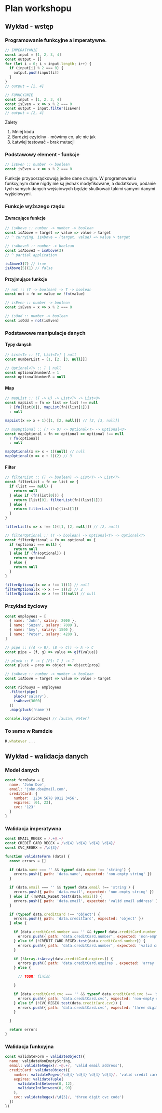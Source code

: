 Plan workshopu
==============

Wykład - wstęp
--------------

### Programowanie funkcyjne a imperatywne.

```javascript
// IMPERATYWNIE
const input = [1, 2, 3, 4]
const output = []
for (let i = 0; i < input.length; i++) {
  if (input[i] % 2 === 0) {
    output.push(input[i])
  }
}
// output = [2, 4]
```

```javascript
// FUNKCYJNIE
const input = [1, 2, 3, 4]
const isEven = x => x % 2 === 0
const output = input.filter(isEven)
// output = [2, 4]
```

Zalety
1. Mniej kodu
2. Bardziej czytelny - mówimy co, ale nie jak
3. Łatwiej testować - brak mutacji

### Podstawowy element - funkcje

```javascript
// isEven :: number -> boolean
const isEven = x => x % 2 === 0
```

Funkcje przyporządkowują jedne dane drugim. W programowaniu
funkcyjnym dane nigdy nie są jednak modyfikowane, a dodatkowo,
podanie tych samych danych wejściowych będzie skutkować takimi
samymi danymi wyjściowymi.

### Funkcje wyższego rzędu

#### Zwracające funkcje

```javascript
// isAbove :: number -> number -> boolean
const isAbove = target => value => value > target
// ^ currying, isAbove = (target, value) => value > target

// isAbove3 :: number -> boolean
const isAbove3 = isAbove(3)
// ^ partial application

isAbove3(7) // true
isAbove(5)(1) // false
```

#### Przyjmujące funkcje

```javascript
// not :: (T -> boolean) -> T -> boolean
const not = fn => value => !fn(value)

// isEven :: number -> boolean
const isEven = x => x % 2 === 0

// isOdd :: number -> boolean
const isOdd = not(isEven)
```

### Podstawowe manipulacje danych

#### Typy danych

```typescript
// List<T> :: [T, List<T>] | null
const numberList = [1, [2, [3, null]]]

// Optional<T> :: T | null
const optionalNumberA = 1
const optionalNumberB = null
```

#### Map

```javascript
// mapList :: (T -> U) -> List<T> -> List<U>
const mapList = fn => list => list !== null
  ? [fn(list[0]), mapList(fn)(list[1])]
  : null

mapList(x => x + 1)([1, [2, null]]) // [2, [3, null]]

// mapOptional :: (T -> U) -> Optional<T> -> Optional<U>
const mapOptional = fn => optional => optional !== null
  ? fn(optional)
  : null

mapOptional(x => x + 1)(null) // null
mapOptional(x => x + 1)(2) // 3
```

#### Filter

```javascript
// filterList :: (T -> boolean) -> List<T> -> List<T>
const filterList = fn => list => {
  if (list === null) {
    return null
  } else if (fn(list[0])) {
    return [list[0], filterList(fn)(list[1])]
  } else {
    return filterList(fn)(list[1])
  }
}

filterList(x => x !== 1)([1, [2, null]]) // [2, null]

// filterOptional :: (T -> boolean) -> Optional<T> -> Optional<T>
const filterOptional = fn => optional => {
  if (optional === null) {
    return null
  } else if (fn(optional)) {
    return optional
  } else {
    return null
  }
}

filterOptional(x => x !== 1)(1) // null
filterOptional(x => x !== 1)(2) // 2
filterOptional(x => x !== 1)(null) // null
```

### Przykład życiowy

```javascript
const employees = [
  { name: 'John', salary: 2000 },
  { name: 'Suzan', salary: 7000 },
  { name: 'Amy', salary: 1500 },
  { name: 'Peter', salary: 4200 },
]

// pipe :: ((A -> B), (B -> C)) -> A -> C
const pipe = (f, g) => value => g(f(value))

// pluck :: P -> { [P]: T } -> T
const pluck = prop => object => object[prop]

// isAbove :: number -> number -> boolean
const isAbove = target => value => value > target

const richGuys = employees
  .filter(pipe(
    pluck('salary'),
    isAbove(3000)
  ))
  .map(pluck('name'))

console.log(richGuys) // [Suzan, Peter]
```

### To samo w Ramdzie

```javascript
R.whatever ...
```

Wykład - walidacja danych
-------------------------

### Model danych

```javascript
const formData = {
  name: 'John Doe',
  email: 'john.doe@mail.com',
  creditCard: {
    number: '1234 5678 9012 3456',
    expires: [01, 23],
    cvc: '123'
  }
}
```

### Walidacja imperatywna

```javascript
const EMAIL_REGEX = /.+@.+/
const CREDIT_CARD_REGEX = /\d{4} \d{4} \d{4} \d{4}/
const CVC_REGEX = /\d{3}/

function validateForm (data) {
  const errors = []

  if (data.name === '' && typeof data.name !== 'string') {
    errors.push({ path: 'data.name', expected: 'non-empty string' })
  }

  if (data.email === '' && typeof data.email !== 'string') {
    errors.push({ path: 'data.email', expected: 'non-empty string' })
  } else if (!EMAIL_REGEX.test(data.email)) {
    errors.push({ path: 'data.email', expected: 'valid email address' })
  }

  if (typeof data.creditCard !== 'object') {
    errors.push({ path: 'data.creditCard', expected: 'object' })
  } else {

    if (data.creditCard.number === '' && typeof data.creditCard.number !== 'string') {
      errors.push({ path: 'data.creditCard.number', expected: 'non-empty string' })
    } else if (!CREDIT_CARD_REGEX.test(data.creditCard.number)) {
      errors.push({ path: 'data.creditCard.number', expected: 'valid credit card number' })
    }

    if (!Array.isArray(data.creditCard.expires)) {
      errors.push({ path: 'data.creditCard.expires', expected: 'array' })
    } else {

      // TODO: finish

    }

    if (data.creditCard.cvc === '' && typeof data.creditCard.cvc !== 'string') {
      errors.push({ path: 'data.creditCard.cvc', expected: 'non-empty string' })
    } else if (!CVC_REGEX.test(data.creditCard.cvc)) {
      errors.push({ path: 'data.creditCard.cvc', expected: 'three digit cvc code' })
    }

  }

  return errors
}
```

### Walidacja funkcyjna

```javascript
const validateForm = validateObject({
  name: validateNonEmptyString,
  email: validateRegex(/.+@.+/, 'valid email address'),
  creditCard: validateObject({
    number: validateRegex(/\d{4} \d{4} \d{4} \d{4}/, 'valid credit card number'),
    expires: validateTuple(
      validateIntBetween(0, 12),
      validateIntBetween(0, 99)
    ),
    cvc: validateRegex(/\d{3}/, 'three digit cvc code')
  })
})
```
